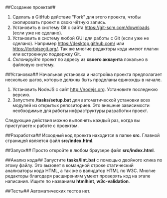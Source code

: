 
##Создание проекта##
1. Сделать в GitHub действие "Fork" для этого проекта, чтобы скопировать проект в свою чётную запись.
2. Установить в систему Git с сайта https://git-scm.com/downloads (если уже не сделано).
3. Установить в систему любой GUI для работы с Git (если уже не сделано). Например https://desktop.github.com/ или https://tortoisegit.org/. Так же многие редакторы кода имеют плагин или встроенную поддержку Git.
4. *Склонируйте* проект по адресу из **своего аккаунта** локально в файловую систему. 

##Установка##
Начальная установка и настройка проекта предполагает несколько шагов, которые должны быть проделаны единожды в начале.

1. Установить NodeJS с сайт http://nodejs.org. Установите последнюю версию.
2. Запустите **/tasks/setup.bat** для автоматической установки всех модулей из открытых репозиториев. Это внешние зависимости необходимые для работы инфраструктуры разработки проект.

Следующие действия можно выполнять каждый раз, когда вы приступаете к работе с проектом.

##Разработка##
Исходный код проекта находится в папке **src**. Главной страницей является файл **src/index.html**.

##Запуск##
Просто откройте в любом браузере файл **src/index.html**.

##Анализ кода##
Запустите **tasks/lint.bat** с помощью двойного клика по этому файлу. Это вызовет в командной строке статический анализаторы кода HTML, а так же в валидатор HTML по W3C. Многие редакторы благодаря расширениям умеют проверять код на этапе написания. Ищите по названиям **htmlhint**, **w3c-validation**.

##Тесты##
Автоматических тестов нет.
